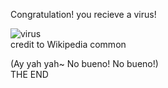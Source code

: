 Congratulation! you recieve a virus!  

![virus](../../picture/virus.png)  
credit to Wikipedia common

(Ay yah yah~ No bueno! No bueno!)  
THE END